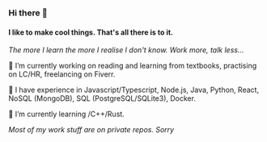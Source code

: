 ### Hi there 👋

#### I like to make cool things. That's all there is to it.
*The more I learn the more I realise I don't know. Work more, talk less...*

🔭 I’m currently working on reading and learning from textbooks, practising on LC/HR, freelancing on Fiverr.

🧠 I have experience in Javascript/Typescript, Node.js, Java, Python, React, NoSQL (MongoDB), SQL (PostgreSQL/SQLite3), Docker.

🌱 I’m currently learning /C++/Rust.

*Most of my work stuff are on private repos. Sorry*
